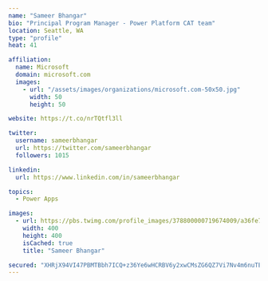 ```yaml
---
name: "Sameer Bhangar"
bio: "Principal Program Manager - Power Platform CAT team"
location: Seattle, WA
type: "profile"
heat: 41

affiliation:
  name: Microsoft
  domain: microsoft.com
  images:
    - url: "/assets/images/organizations/microsoft.com-50x50.jpg"
      width: 50
      height: 50

website: https://t.co/nrTQtfl3ll

twitter:
  username: sameerbhangar
  url: https://twitter.com/sameerbhangar
  followers: 1015

linkedin:
  url: https://www.linkedin.com/in/sameerbhangar

topics:
  - Power Apps

images:
  - url: https://pbs.twimg.com/profile_images/378800000719674009/a36fe7ddfab1778b76e5793772e43798_400x400.jpeg
    width: 400
    height: 400
    isCached: true
    title: "Sameer Bhangar"

secured: "XHRjX94VI47PBMTBbh7ICQ+z36Ye6wHCRBV6y2xwCMsZG6QZ7Vi7Nv4m6nuTEaokwU+F6leP5WAPtfzks454NwHsfas/cZAiw1xaG4d+VM5wNA0r+esoAt9cOlxNge+gUFWk7Z4nJLdwSH/0O+xiKwoiQj40f+wrtXFMesWLqfUAice1vXsqXSiAyIdZ9/dSQleZ3zy+iLvIZe/zHi0vmxVTcA2NTcrJQRaz87g413ALbkBAdSkaeHuq7Pi/mk8/RCr93/qF0gkBW9MbTZ9ekZtr+Uqr2c4mA9DP9+CkzoQyp5556CGPiUFS+673/PjdC1rqy/58jOkxeIDTaGiNWIPA8j8vjGSfUHm4xQH1+ssgeyjnCQrTiqYSU2nbuUxD2x1zD6D+YfbFSQQ9dcRGkEhaDjSX6MCdjcbQA4Du4i0=;k2mDLTIG1AYjCdD7JWuy6A=="
---
```


